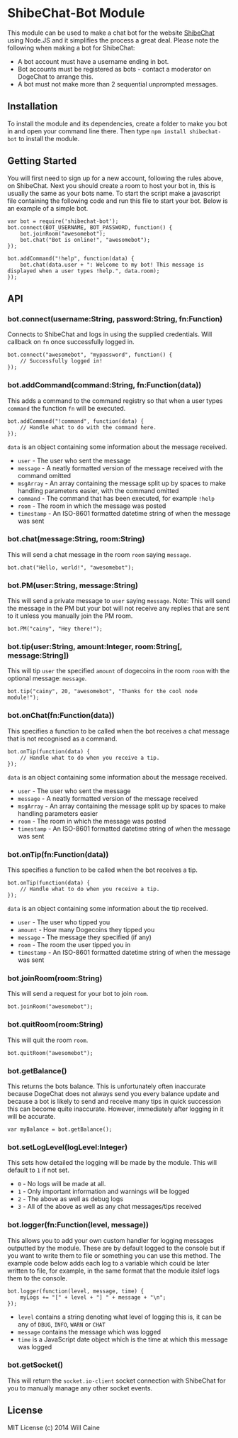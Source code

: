 ShibeChat-Bot Module
===================
This module can be used to make a chat bot for the website [ShibeChat](http://shibechat.com/) using Node.JS and it simplifies the process a great deal. Please note the following when making a bot for ShibeChat:

  * A bot account must have a username ending in bot.
  * Bot accounts must be registered as bots - contact a moderator on DogeChat to arrange this.
  * A bot must not make more than 2 sequential unprompted messages.

Installation
------------

To install the module and its dependencies, create a folder to make you bot in and open your command line there. Then type `npm install shibechat-bot` to install the module.

Getting Started
---------------

You will first need to sign up for a new account, following the rules above, on ShibeChat. Next you should create a room to host your bot in, this is usually the same as your bots name.
To start the script make a javascript file containing the following code and run this file to start your bot. Below is an example of a simple bot.

    var bot = require('shibechat-bot');
    bot.connect(BOT_USERNAME, BOT_PASSWORD, function() {
		bot.joinRoom("awesomebot");
		bot.chat("Bot is online!", "awesomebot");
	});
	
	bot.addCommand("!help", function(data) {
		bot.chat(data.user + ": Welcome to my bot! This message is displayed when a user types !help.", data.room);
	});

API
---

### bot.connect(username:String, password:String, fn:Function)
Connects to ShibeChat and logs in using the supplied credentials. Will callback on `fn` once successfully logged in.

    bot.connect("awesomebot", "mypassword", function() {
	    // Successfully logged in!
	});

### bot.addCommand(command:String, fn:Function(data))
This adds a command to the command registry so that when a user types `command` the function `fn` will be executed.

    bot.addCommand("!command", function(data) {
		// Handle what to do with the command here.
	});

`data` is an object containing some information about the message received.

  * `user` - The user who sent the message
  * `message` - A neatly formatted version of the message received with the command omitted
  * `msgArray` - An array containing the message split up by spaces to make handling parameters easier, with the command omitted
  * `command` - The command that has been executed, for example `!help`
  * `room` - The room in which the message was posted
  * `timestamp` - An ISO-8601 formatted datetime string of when the message was sent

### bot.chat(message:String, room:String)
This will send a chat message in the room `room` saying `message`.

    bot.chat("Hello, world!", "awesomebot");

### bot.PM(user:String, message:String)
This will send a private message to `user` saying `message`.
Note: This will send the message in the PM but your bot will not receive any replies that are sent to it unless you manually join the PM room.

    bot.PM("cainy", "Hey there!");

### bot.tip(user:String, amount:Integer, room:String[, message:String])
This will tip `user` the specified `amount` of dogecoins in the room `room` with the optional message: `message`.

    bot.tip("cainy", 20, "awesomebot", "Thanks for the cool node module!");

### bot.onChat(fn:Function(data))
This specifies a function to be called when the bot receives a chat message that is not recognised as a command.

    bot.onTip(function(data) {
		// Handle what to do when you receive a tip.
    });

`data` is an object containing some information about the message received.

  * `user` - The user who sent the message
  * `message` - A neatly formatted version of the message received
  * `msgArray` - An array containing the message split up by spaces to make handling parameters easier
  * `room` - The room in which the message was posted
  * `timestamp` - An ISO-8601 formatted datetime string of when the message was sent

### bot.onTip(fn:Function(data))
This specifies a function to be called when the bot receives a tip.

    bot.onTip(function(data) {
		// Handle what to do when you receive a tip.
    });

`data` is an object containing some information about the tip received.

  * `user` - The user who tipped you
  * `amount` - How many Dogecoins they tipped you
  * `message` - The message they specified (if any)
  * `room` - The room the user tipped you in
  * `timestamp` - An ISO-8601 formatted datetime string of when the message was sent

### bot.joinRoom(room:String)
This will send a request for your bot to join `room`.

    bot.joinRoom("awesomebot");

### bot.quitRoom(room:String)
This will quit the room `room`.

    bot.quitRoom("awesomebot");

### bot.getBalance()
This returns the bots balance. This is unfortunately often inaccurate because DogeChat does not always send you every balance update and because a bot is likely to send and receive many tips in quick succession this can become quite inaccurate. However, immediately after logging in it will be accurate.

    var myBalance = bot.getBalance();

### bot.setLogLevel(logLevel:Integer)
This sets how detailed the logging will be made by the module. This will default to `1` if not set.

  * `0` - No logs will be made at all.
  * `1` - Only important information and warnings will be logged
  * `2` - The above as well as debug logs
  * `3` - All of the above as well as any chat messages/tips received

### bot.logger(fn:Function(level, message))
This allows you to add your own custom handler for logging messages outputted by the module. These are by default logged to the console but if you want to write them to file or something you can use this method.
The example code below adds each log to a variable which could be later written to file, for example, in the same format that the module itslef logs them to the console.

    bot.logger(function(level, message, time) {
	    myLogs += "[" + level + "] " + message + "\n";
	});

  * `level` contains a string denoting what level of logging this is, it can be any of `DBUG`, `INFO`, `WARN` or `CHAT`
  * `message` contains the message which was logged
  * `time` is a JavaScript date object which is the time at which this message was logged

### bot.getSocket()
This will return the `socket.io-client` socket connection with ShibeChat for you to manually manage any other socket events.

License
--------

MIT License (c) 2014 Will Caine
